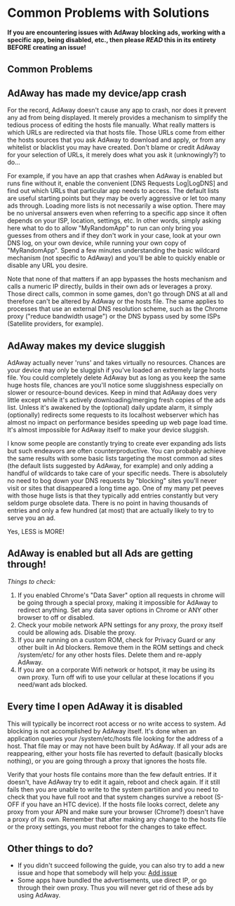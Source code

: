 # Common Problems with Solutions
**If you are encountering issues with AdAway blocking ads, working with a specific app, being disabled, etc., then please _READ_ this in its entirety BEFORE creating an issue!**

## Common Problems

## **AdAway has made my device/app crash**
  
For the record, AdAway doesn't cause any app to crash, nor does it prevent any ad from being displayed. It merely provides a mechanism to simplify the tedious process of editing the hosts file manually. What really matters is which URLs are redirected via that hosts file. Those URLs come from either the hosts sources that you ask AdAway to download and apply, or from any whitelist or blacklist you may have created. Don't blame or credit AdAway for your selection of URLs, it merely does what you ask it (unknowingly?) to do... 

For example, if you have an app that crashes when AdAway is enabled but runs fine without it, enable the convenient [DNS Requests Log|LogDNS] and find out which URLs that particular app needs to access. The default lists are useful starting points but they may be overly aggressive or let too many ads through. Loading more lists is not necessarily a wise option. There may be no universal answers even when referring to a specific app since it often depends on your ISP, location, settings, etc. In other words, simply asking here what to do to allow "MyRandomApp" to run can only bring you guesses from others and if they don't work in your case, look at your own DNS log, on your own device, while running your own copy of "MyRandomApp". Spend a few minutes understanding the basic wildcard mechanism (not specific to AdAway) and you'll be able to quickly enable or disable any URL you desire.

Note that none of that matters if an app bypasses the hosts mechanism and calls a numeric IP directly, builds in their own ads or leverages a proxy. Those direct calls, common in some games, don't go through DNS at all and therefore can't be altered by AdAway or the hosts file. The same applies to processes that use an external DNS resolution scheme, such as the Chrome proxy ("reduce bandwidth usage") or the DNS bypass used by some ISPs (Satellite providers, for example). 

## AdAway makes my device sluggish
  AdAway actually never 'runs' and takes virtually no resources.  Chances are your device may only be sluggish if you've loaded an extremely large hosts file.  You could completely delete AdAway but as long as you keep the same huge hosts file, chances are you'll notice some sluggishness especially on slower or resource-bound devices. Keep in mind that AdAway does very little except while it's actively downloading/merging fresh copies of the ads list. Unless it's awakened by the (optional) daily update alarm, it simply (optionally) redirects some requests to its localhost webserver which has almost no impact on performance besides speeding up web page load time. It's almost impossible for AdAway itself to make your device sluggish.

I know some people are constantly trying to create ever expanding ads lists but such endeavors are often counterproductive. You can probably achieve the same results with some basic lists targeting the most common ad sites (the default lists suggested by AdAway, for example) and only adding a handful of wildcards to take care of your specific needs. There is absolutely no need to bog down your DNS requests by "blocking" sites you'll never visit or sites that disappeared a long time ago. One of my many pet peeves with those huge lists is that they typically add entries constantly but very seldom purge obsolete data. There is no point in having thousands of entries and only a few hundred (at most) that are actually likely to try to serve you an ad.

Yes, LESS is MORE!

## AdAway is enabled but all Ads are getting through!
  *Things to check:*
1. If you enabled Chrome's "Data Saver" option all requests in chrome will be going through a special proxy, making it impossible for AdAway to redirect anything. Set any data saver options in Chrome or ANY other browser to off or disabled.
2. Check your mobile network APN settings for any proxy, the proxy itself could be allowing ads. Disable the proxy.
3. If you are running on a custom ROM, check for Privacy Guard or any other built in Ad blockers. Remove them in the ROM settings and check /system/etc/ for any other hosts files.  Delete them and re-apply AdAway.
4. If you are on a corporate Wifi network or hotspot, it may be using its own proxy.  Turn off wifi to use your cellular at these locations if you need/want ads blocked.

## Every time I open AdAway it is disabled
  This will typically be incorrect root access or no write access to system.  Ad blocking is not accomplished by AdAway itself. It's done when an application queries your /system/etc/hosts file looking for the address of a host. That file may or may not have been built by AdAway. If all your ads are reappearing, either your hosts file has reverted to default (basically blocks nothing), or you are going through a proxy that ignores the hosts file. 

Verify that your hosts file contains more than the few default entries. If it doesn't, have AdAway try to edit it again, reboot and check again. If it still fails then you are unable to write to the system partiition and you need to check that you have full root and that system changes survive a reboot (S-OFF if you have an HTC device).
If the hosts file looks correct, delete any proxy from your APN and make sure your browser (Chrome?) doesn't have a proxy of its own.
Remember that after making any change to the hosts file or the proxy settings, you must reboot for the changes to take effect.

## Other things to do?
  * If you didn't succeed following the guide, you can also try to add a new issue and hope that somebody will help you: [Add issue](https://github.com/dschuermann/ad-away/issues)
  * Some apps have bundled the advertisements, use direct IP, or go through their own proxy. Thus you will never get rid of these ads by using AdAway.